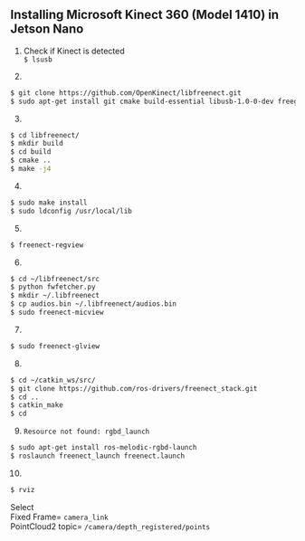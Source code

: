 ## Installing Microsoft Kinect 360 (Model 1410) in Jetson Nano

1. Check if Kinect is detected \
`$ lsusb`

2. 
```bash
$ git clone https://github.com/OpenKinect/libfreenect.git
$ sudo apt-get install git cmake build-essential libusb-1.0-0-dev freeglut3-dev libxmu-dev libxi-dev
```
3.
```bash
$ cd libfreenect/
$ mkdir build
$ cd build
$ cmake ..
$ make -j4
```
4.
```bash
$ sudo make install
$ sudo ldconfig /usr/local/lib
```
5.
```bash
$ freenect-regview
```
6.
```bash
$ cd ~/libfreenect/src
$ python fwfetcher.py
$ mkdir ~/.libfreenect
$ cp audios.bin ~/.libfreenect/audios.bin
$ sudo freenect-micview
```
7.
```bash
$ sudo freenect-glview
```
8.
```bash
$ cd ~/catkin_ws/src/
$ git clone https://github.com/ros-drivers/freenect_stack.git
$ cd ..
$ catkin_make
$ cd
```
9. `Resource not found: rgbd_launch`
```bash
$ sudo apt-get install ros-melodic-rgbd-launch
$ roslaunch freenect_launch freenect.launch
```
10.
```bash
$ rviz
```
Select \
Fixed Frame= `camera_link` \
PointCloud2 topic= `/camera/depth_registered/points`
